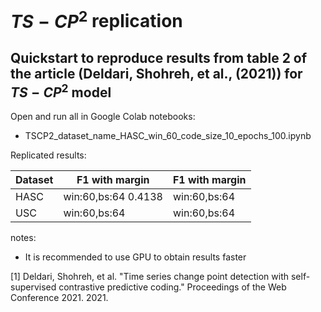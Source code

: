 # $TS-CP^2$ replication

## Quickstart to reproduce results from table 2 of the article (Deldari, Shohreh, et al., (2021)) for $TS-CP^2$ model
Open and run all in Google Colab notebooks:

- TSCP2_dataset_name_HASC_win_60_code_size_10_epochs_100.ipynb



Replicated results:

| Dataset     | F1 with margin        |     F1 with margin   |
| ----------- | ----------------------|----------------------|
| HASC        | win:60,bs:64    0.4138|win:60,bs:64          |
| USC         | win:60,bs:64          |win:60,bs:64          |



notes:
- It is recommended to use GPU to obtain results faster





[1] Deldari, Shohreh, et al. "Time series change point detection with self-supervised contrastive predictive coding." Proceedings of the Web Conference 2021. 2021.
